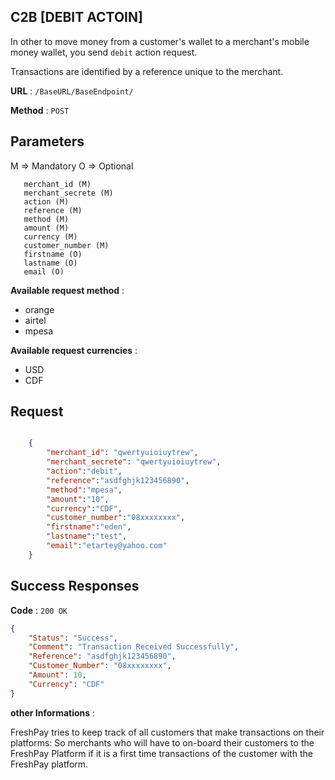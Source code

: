 ## C2B [DEBIT ACTOIN]

In other to move money from a customer's wallet to a merchant's mobile money wallet, you send `debit` action request.
 
Transactions are identified by a reference unique to the merchant.



**URL** : `/BaseURL/BaseEndpoint/`

**Method** : `POST`

## Parameters

M => Mandatory
O => Optional
 
       merchant_id (M)
       merchant_secrete (M)
       action (M)
       reference (M)
       method (M)
       amount (M)
       currency (M)
       customer_number (M)
       firstname (O)
       lastname (O)
       email (O)
    

**Available request method** : 

* orange
* airtel
* mpesa


**Available request currencies** : 

* USD
* CDF 

## Request
 
 
```json

    {
        "merchant_id": "qwertyuioiuytrew",
        "merchant_secrete": "qwertyuioiuytrew",
    	"action":"debit",
    	"reference":"asdfghjk123456890",
    	"method":"mpesa",
    	"amount":"10",
    	"currency":"CDF",
    	"customer_number":"08xxxxxxxx",
    	"firstname":"eden",
    	"lastname":"test",
    	"email":"etartey@yahoo.com"
    }
```

## Success Responses
 

**Code** : `200 OK`
 
 
```json
{
    "Status": "Success",
    "Comment": "Transaction Received Successfully",
    "Reference": "asdfghjk123456890",
    "Customer_Number": "08xxxxxxxx",
    "Amount": 10,
    "Currency": "CDF"
}
```


**other Informations** : 

FreshPay tries to keep track of all customers that make transactions on their platforms: So merchants who will have to on-board their customers to the FreshPay Platform
if it is a first time transactions of the customer with the FreshPay platform.
 